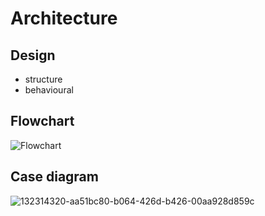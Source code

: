 # Architecture


## Design
* structure
* behavioural
##  Flowchart
![Flowchart](https://user-images.githubusercontent.com/98873866/153022591-ce4d8486-b5a3-43e5-a0df-345e818ab2bd.png)

      
## Case diagram
![132314320-aa51bc80-b064-426d-b426-00aa928d859c](https://user-images.githubusercontent.com/98873866/153023971-32c97909-77ed-4f4e-9364-db722acf671a.png)
